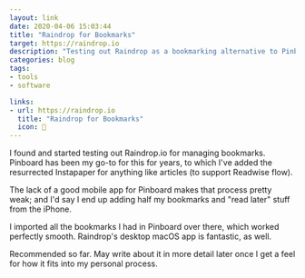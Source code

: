 ```yaml
---
layout: link
date: 2020-04-06 15:03:44
title: "Raindrop for Bookmarks"
target: https://raindrop.io
description: "Testing out Raindrop as a bookmarking alternative to Pinboard."
categories: blog
tags:
- tools
- software

links:
- url: https://raindrop.io
  title: "Raindrop for Bookmarks"
  icon: 🔖
---
```


I found and started testing out Raindrop.io for managing bookmarks. Pinboard has been my go-to for this for years, to which I've added the resurrected Instapaper for anything like articles (to support Readwise flow).

The lack of a good mobile app for Pinboard makes that process pretty weak; and I'd say I end up adding half my bookmarks and "read later" stuff from the iPhone.

I imported all the bookmarks I had in Pinboard over there, which worked perfectly smooth. Raindrop's desktop macOS app is fantastic, as well.

Recommended so far. May write about it in more detail later once I get a feel for how it fits into my personal process.
